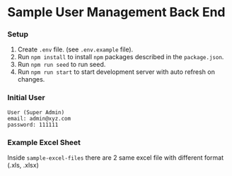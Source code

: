 # Sample User Management Back End

### Setup

01. Create `.env` file. (see `.env.example` file).
02. Run `npm install` to install `npm` packages described in the `package.json`.
03. Run `npm run seed` to run seed.
04. Run `npm run start` to start development server with auto refresh on changes.

### Initial User

    User (Super Admin)
    email: admin@xyz.com
    password: 111111

### Example Excel Sheet

Inside `sample-excel-files` there are 2 same excel file with different format (.xls, .xlsx)